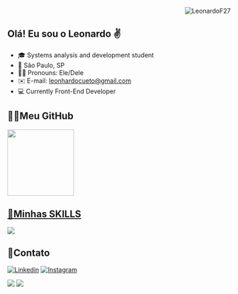 <p align="right"> <img src="https://komarev.com/ghpvc/?username=LeonardoF27&label=Profile%20views&color=0e75b6&style=flat" alt="LeonardoF27" /> </p>

## Olá! Eu sou o Leonardo ✌️

- 🎓 Systems analysis and development student
- 📌 São Paulo, SP
- 👨‍💻 Pronouns: Ele/Dele
- ✉️ E-mail: leonhardocueto@gmail.com
- 💻 Currently Front-End Developer


##  👩‍💻Meu GitHub

<a href="https://github.com/LeonardoF27">
<img height="150em" src="https://github-readme-stats.vercel.app/api/top-langs/?username=LeonardoF27&layout=compact&langs_count=7&theme=dracula"/>

## 🚀Minhas SKILLS

<p align="left">
  <a href="https://skillicons.dev">
    <img src="https://skillicons.dev/icons?i=javascript,php,java,html,css,sass,discord,bootstrap,visualstudio,vscode,mysql,git,github,figma" />
  </a>
</p>

## 📲Contato

[![Linkedin](https://img.shields.io/badge/LinkedIn-0077B5?style=for-the-badge&logo=linkedin&logoColor=white)](https://www.linkedin.com/in/leonardof01/)
[![Instagram](https://img.shields.io/badge/Instagram-E4405F?style=for-the-badge&logo=instagram&logoColor=white)](https://www.instagram.com/_leonardof01/)

 <a href="https://wa.me/5511968568094" target="_blank"><img src="https://img.shields.io/badge/WhatsApp-25D366?style=for-the-badge&logo=whatsapp&logoColor=white" target="_blank"></a>
  <a href = "mailto:leonhardocueto@gmail.com.br"><img src="https://img.shields.io/badge/-Gmail-%23333?style=for-the-badge&logo=gmail&logoColor=white" target="_blank"></a>

